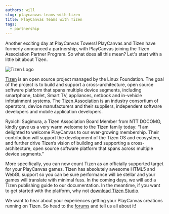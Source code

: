 ```yaml
---
authors: will
slug: playcanvas-teams-with-tizen
title: PlayCanvas Teams with Tizen
tags:
  - partnership
---
```


Another exciting day at PlayCanvas Towers! PlayCanvas and Tizen have formerly announced a partnership, with PlayCanvas joining the Tizen Association Partner Program. So what does all this mean? Let's start with a little bit about Tizen.

![Tizen Logo](/img/tizen-logo.jpg)

[Tizen](https://www.tizen.org/) is an open source project managed by the Linux Foundation. The goal of the project is to build and support a cross-architecture, open source software platform that spans multiple device segments, including smartphone, tablet, Smart TV, appliances, netbook and in-vehicle infotainment systems. The [Tizen Association](https://www.tizenassociation.org/) is an industry consortium of operators, device manufacturers and their suppliers, independent software developers and mobile application developers.

Ryoichi Sugimura, a Tizen Association Board Member from NTT DOCOMO, kindly gave us a very warm welcome to the Tizen family today: “I am delighted to welcome PlayCanvas to our ever-growing membership. Their contribution will support the development of the Tizen OS and ecosystem, and further drive Tizen’s vision of building and supporting a cross-architecture, open source software platform that spans across multiple device segments.”

More specifically, you can now count Tizen as an officially supported target for your PlayCanvas games. Tizen has absolutely awesome HTML5 and WebGL support so you can be sure performance will be stellar and your games will translate with minimal fuss. In the coming days, we will add a Tizen publishing guide to our documentation. In the meantime, if you want to get started with the platform, why not [download Tizen Studio](https://developer.tizen.org/development/tizen-studio/download).

We want to hear about your experiences getting your PlayCanvas creations running on Tizen. So head to the [forums](https://forum.playcanvas.com/) and tell us all about it!
